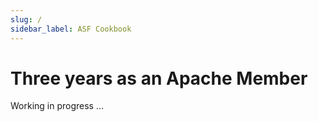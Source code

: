 ```yaml
---
slug: /
sidebar_label: ASF Cookbook
---
```


# Three years as an Apache Member

Working in progress ...
